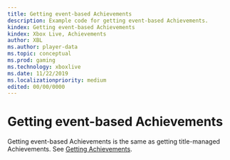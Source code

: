 ```yaml
---
title: Getting event-based Achievements
description: Example code for getting event-based Achievements.
kindex: Getting event-based Achievements
kindex: Xbox Live, Achievements
author: XBL
ms.author: player-data
ms.topic: conceptual
ms.prod: gaming
ms.technology: xboxlive
ms.date: 11/22/2019
ms.localizationpriority: medium
edited: 00/00/0000
---
```


# Getting event-based Achievements

Getting event-based Achievements is the same as getting title-managed Achievements.
See [Getting Achievements](../../title-managed/how-to/live-how-to-get-achievements.md).
